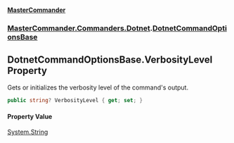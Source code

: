 #### [MasterCommander](MasterCommander.md 'MasterCommander')
### [MasterCommander.Commanders.Dotnet](MasterCommander.Commanders.Dotnet.md 'MasterCommander.Commanders.Dotnet').[DotnetCommandOptionsBase](DotnetCommandOptionsBase.md 'MasterCommander.Commanders.Dotnet.DotnetCommandOptionsBase')

## DotnetCommandOptionsBase.VerbosityLevel Property

Gets or initializes the verbosity level of the command's output.

```csharp
public string? VerbosityLevel { get; set; }
```

#### Property Value
[System.String](https://docs.microsoft.com/en-us/dotnet/api/System.String 'System.String')